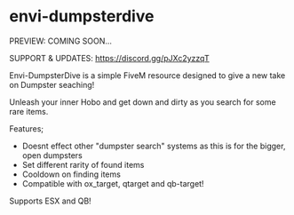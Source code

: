 # envi-dumpsterdive
PREVIEW: COMING SOON...

SUPPORT & UPDATES: https://discord.gg/pJXc2yzzqT

Envi-DumpsterDive is a simple FiveM resource designed to give a new take on Dumpster seaching!

Unleash your inner Hobo and get down and dirty as you search for some rare items.

Features;
- Doesnt effect other "dumpster search" systems as this is for the bigger, open dumpsters
- Set different rarity of found items
- Cooldown on finding items
- Compatible with ox_target, qtarget and qb-target!

Supports ESX and QB!
